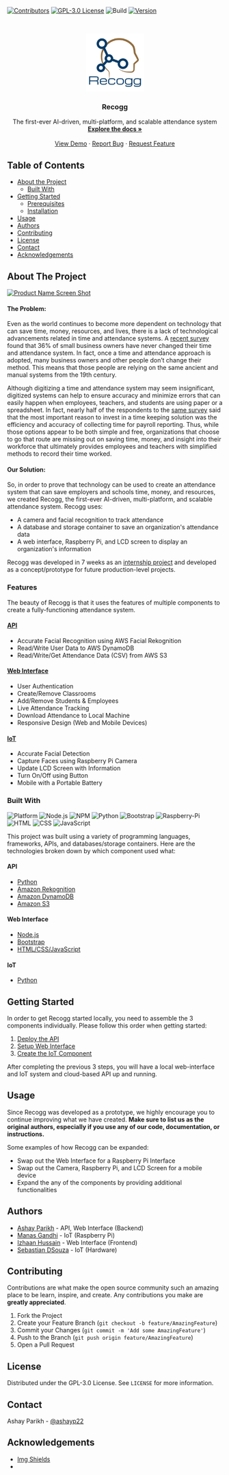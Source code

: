 
<!-- PROJECT SHIELDS -->
<!--
*** I'm using markdown "reference style" links for readability.
*** Reference links are enclosed in brackets [ ] instead of parentheses ( ).
*** See the bottom of this document for the declaration of the reference variables
*** for contributors-url, forks-url, etc. This is an optional, concise syntax you may use.
*** https://www.markdownguide.org/basic-syntax/#reference-style-links
-->
[![Contributors][contributors-shield]][contributors-url]
[![GPL-3.0 License][license-shield]][license-url]
![Build][build-shield]
[![Version][version-shield]][version-url]


<!-- PROJECT LOGO -->
<br />
<p align="center">
  <a href="https://github.com/othneildrew/Best-README-Template">
    <img src="images/logo.png" alt="Logo" width="135" height="135">
  </a>

  <h3 align="center">Recogg</h3>

  <p align="center">
    The first-ever AI-driven, multi-platform, and scalable attendance system
    <br />
    <a href="https://github.com/ashayp22/Recogg"><strong>Explore the docs »</strong></a>
    <br />
    <br />
    <a href="https://github.com/ashayp22/Recogg">View Demo</a>
    ·
    <a href="https://github.com/ashayp22/Recogg/issues">Report Bug</a>
    ·
    <a href="https://github.com/ashayp22/Recogg/issues">Request Feature</a>
  </p>
</p>



<!-- TABLE OF CONTENTS -->
## Table of Contents

* [About the Project](#about-the-project)
  * [Built With](#built-with)
* [Getting Started](#getting-started)
  * [Prerequisites](#prerequisites)
  * [Installation](#installation)
* [Usage](#usage)
* [Authors](#authors)
* [Contributing](#contributing)
* [License](#license)
* [Contact](#contact)
* [Acknowledgements](#acknowledgements)


<!-- ABOUT THE PROJECT -->
## About The Project

[![Product Name Screen Shot][product-screenshot]](https://example.com)

#### The Problem:

Even as the world continues to become more dependent on technology that can save time, money, resources, and lives, there is a lack of technological advancements related in time and attendance systems. A [recent survey](https://www.paychex.com/newsroom/news-releases/paychex-small-business-snapshot-survey-shows-most-preferred-method-of) found that 36% of small business owners have never changed their time and attendance system. In fact, once a time and attendance approach is adopted, many business owners and other people don’t change their method. This means that those people are relying on the same ancient and manual systems from the 19th century. 

Although digitizing a time and attendance system may seem insignificant, digitized systems can help to ensure accuracy and minimize errors that can easily happen when employees, teachers, and students are using paper or a spreadsheet. In fact, nearly half of the respondents to the [same survey](https://www.paychex.com/newsroom/news-releases/paychex-small-business-snapshot-survey-shows-most-preferred-method-of) said that the most important reason to invest in a time keeping solution was the efficiency and accuracy of collecting time for payroll reporting. Thus, while those options appear to be both simple and free, organizations that choose to go that route are missing out on saving time, money, and insight into their workforce that ultimately provides employees and teachers with simplified methods to record their time worked.


#### Our Solution:

So, in order to prove that technology can be used to create an attendance system that can save employers and schools time, money, and resources, we created Recogg, the first-ever AI-driven, multi-platform, and scalable attendance system. Recogg uses:

* A camera and facial recognition to track attendance
* A database and storage container to save an organization's attendance data
* A web interface, Raspberry Pi, and LCD screen to display an organization's information

Recogg was developed in 7 weeks as an [internship project](https://www.itexps.net/internship-programs) and developed as a concept/prototype for future production-level projects. 

### Features
The beauty of Recogg is that it uses the features of multiple components to create a fully-functioning attendance system.

#### [API](https://github.com/ashayp22/Recogg/tree/master/API)

* Accurate Facial Recognition using AWS Facial Rekognition
* Read/Write User Data to AWS DynamoDB
* Read/Write/Get Attendance Data (CSV) from AWS S3

#### [Web Interface](https://github.com/ashayp22/Recogg/tree/master/Web%20Interface)

* User Authentication
* Create/Remove Classrooms
* Add/Remove Students & Employees
* Live Attendance Tracking
* Download Attendance to Local Machine
* Responsive Design (Web and Mobile Devices)

#### [IoT](https://github.com/ashayp22/Recogg/tree/master/IoT)

* Accurate Facial Detection
* Capture Faces using Raspberry Pi Camera
* Update LCD Screen with Information
* Turn On/Off using Button
* Mobile with a Portable Battery

### Built With
![Platform](https://img.shields.io/badge/platforms-web%20%7C%20raspberry%20pi-blue)
![Node.js](https://img.shields.io/badge/node-%3E%3D10.16.0-green)
![NPM](https://img.shields.io/badge/npm-%3E%3D6.9-orange)
![Python](https://img.shields.io/badge/python-3.6-blue)
![Bootstrap](https://img.shields.io/badge/bootstrap-%3E%3D4.0-red)
![Raspberry-Pi](https://img.shields.io/badge/raspberry--pi-4-green)
![HTML](https://img.shields.io/badge/HTML-5-yellowgreen)
![CSS](https://img.shields.io/badge/css-3-yellow)
![JavaScript](https://img.shields.io/badge/javascript-%3E%3D8-brightgreen)

This project was built using a variety of programming languages, frameworks, APIs, and databases/storage containers. Here are the technologies broken down by which component used what:

#### API

* [Python](https://www.python.org/)
* [Amazon Rekognition](https://aws.amazon.com/rekognition/?blog-cards.sort-by=item.additionalFields.createdDate&blog-cards.sort-order=desc)
* [Amazon DynamoDB](https://aws.amazon.com/dynamodb/)
* [Amazon S3](https://aws.amazon.com/s3/)

#### Web Interface

* [Node.js](https://nodejs.org/en/)
* [Bootstrap](https://getbootstrap.com)
* [HTML/CSS/JavaScript](https://html-css-js.com/)

#### IoT
* [Python](https://www.python.org/)


<!-- GETTING STARTED -->
## Getting Started

In order to get Recogg started locally, you need to assemble the 3 components individually. Please follow this order when getting started:

1. [Deploy the API](https://github.com/ashayp22/Recogg/tree/master/API)
2. [Setup Web Interface](https://github.com/ashayp22/Recogg/tree/master/Web%20Interface)
3. [Create the IoT Component](https://github.com/ashayp22/Recogg/tree/master/IoT)

After completing the previous 3 steps, you will have a local web-interface and IoT system and cloud-based API up and running. 

<!-- USAGE EXAMPLES -->
## Usage

Since Recogg was developed as a prototype, we highly encourage you to continue improving what we have created. **Make sure to list us as the original authors, especially if you use any of our code, documentation, or instructions.**

Some examples of how Recogg can be expanded:

* Swap out the Web Interface for a Raspberry Pi Interface
* Swap out the Camera, Raspberry Pi, and LCD Screen for a mobile device
* Expand the any of the components by providing additional functionalities


<!-- AUTHORS -->
## Authors

* [Ashay Parikh](https://www.linkedin.com/in/ashay-parikh-a0621619a/) - API, Web Interface (Backend)
* [Manas Gandhi](https://www.linkedin.com/in/manas-gandhi-358827199/) - IoT (Raspberry Pi)
* [Izhaan Hussain](https://www.linkedin.com/in/izhaan-hussain-0baa711a7/) - Web Interface (Frontend)
* [Sebastian DSouza](https://www.linkedin.com/in/sebastian-dsouza-975b311a2/) - IoT (Hardware)


<!-- CONTRIBUTING -->
## Contributing

Contributions are what make the open source community such an amazing place to be learn, inspire, and create. Any contributions you make are **greatly appreciated**.

1. Fork the Project
2. Create your Feature Branch (`git checkout -b feature/AmazingFeature`)
3. Commit your Changes (`git commit -m 'Add some AmazingFeature'`)
4. Push to the Branch (`git push origin feature/AmazingFeature`)
5. Open a Pull Request

<!-- LICENSE -->
## License

Distributed under the GPL-3.0 License. See `LICENSE` for more information.

<!-- CONTACT -->
## Contact

Ashay Parikh - [@ashayp22](mailto:ashayp22@gmail.com)


<!-- ACKNOWLEDGEMENTS -->
## Acknowledgements
* [Img Shields](https://shields.io)
* 



<!-- MARKDOWN LINKS & IMAGES -->
<!-- https://www.markdownguide.org/basic-syntax/#reference-style-links -->
[contributors-shield]: https://img.shields.io/badge/contributors-4-yellow
[contributors-url]: https://github.com/ashayp22/Recogg/graphs/contributors
[license-shield]: https://img.shields.io/badge/license-GPL--3-blue
[license-url]: https://github.com/ashayp22/Recogg/blob/master/LICENSE.txt
[product-screenshot]: images/screenshot.png
[build-shield]: https://img.shields.io/badge/build-passing-brightgreen
[version-shield]: https://img.shields.io/badge/version-1.0-red
[version-url]: https://github.com/ashayp22/Recogg
